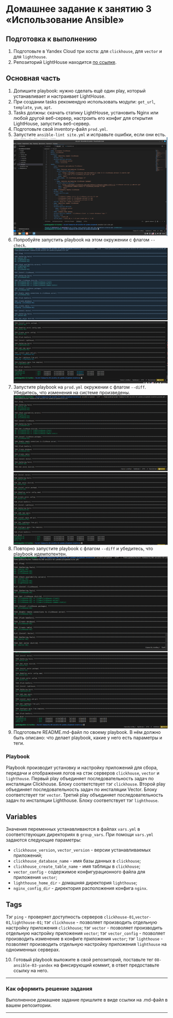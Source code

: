 # Домашнее задание к занятию 3 «Использование Ansible»

## Подготовка к выполнению

1. Подготовьте в Yandex Cloud три хоста: для `clickhouse`, для `vector` и для `lighthouse`.
2. Репозиторий LightHouse находится [по ссылке](https://github.com/VKCOM/lighthouse).

## Основная часть

1. Допишите playbook: нужно сделать ещё один play, который устанавливает и настраивает LightHouse.
2. При создании tasks рекомендую использовать модули: `get_url`, `template`, `yum`, `apt`.
3. Tasks должны: скачать статику LightHouse, установить Nginx или любой другой веб-сервер, настроить его конфиг для открытия LightHouse, запустить веб-сервер.
4. Подготовьте свой inventory-файл `prod.yml`.
5. Запустите `ansible-lint site.yml` и исправьте ошибки, если они есть.
![](images/1.png)
6. Попробуйте запустить playbook на этом окружении с флагом `--check`.
![](images/2_1.png)
![](images/2_2.png)
7. Запустите playbook на `prod.yml` окружении с флагом `--diff`. Убедитесь, что изменения на системе произведены.
![](images/3_1.png)
![](images/3_2.png)
8. Повторно запустите playbook с флагом `--diff` и убедитесь, что playbook идемпотентен.
![](images/4_1.png)
![](images/4_2.png)
9. Подготовьте README.md-файл по своему playbook. В нём должно быть описано: что делает playbook, какие у него есть параметры и теги.
### Playbook

   Playbook производит установку и настройку приложений для сбора, передачи и отображения логов на стэк серверов `clickhouse`, `vector` и `lighthouse`. Первый play объединяет последовательность задач по инсталяции Clickhouse. Блоку соответствует тэг `clickhouse`. Второй play объединяет последовательность задач по инсталяции Vector. Блоку соответствует тэг `vector`. Третий play объединяет последовательность задач по инсталяции Lighthouse. Блоку соответствует тэг `lighthouse`.

## Variables

   Значения переменных устанавливаются в файлах `vars.yml` в соответствующих директориях в `group_vars`. При помощи `vars.yml` задаются следующие параметры:
- `clickhouse_version`, `vector_version` - версии устанавливаемых приложений;
- `clickhouse_database_name` - имя базы данных в `clickhouse`;
- `clickhouse_create_table_name` - имя таблицы в `clickhouse`;
- `vector_config` - содержимое конфигурационного файла для приложения `vector`;
- `lighthouse_home_dir` - домашняя директория `lighthouse`;
- `nginx_config_dir` - директория расположения конфига `nginx`.

## Tags

Тэг `ping` - проверяет доступность серверов `clickhouse-01`,`vector-01`,`lighthouse-01`;
тэг `clickhouse` - позволяет производить отдельную настройку приложения `clickhouse`;
тэг `vector` - позволяет производить отдельную настройку приложения `vector`;
тэг `vector_config` - позволяет производить изменение в конфиге приложения `vector`;
тэг `lighthouse` - позволяет производить отдельную настройку приложения `lighthouse` на одноименных серверах.


10. Готовый playbook выложите в свой репозиторий, поставьте тег `08-ansible-03-yandex` на фиксирующий коммит, в ответ предоставьте ссылку на него.

---

### Как оформить решение задания

Выполненное домашнее задание пришлите в виде ссылки на .md-файл в вашем репозитории.

---
